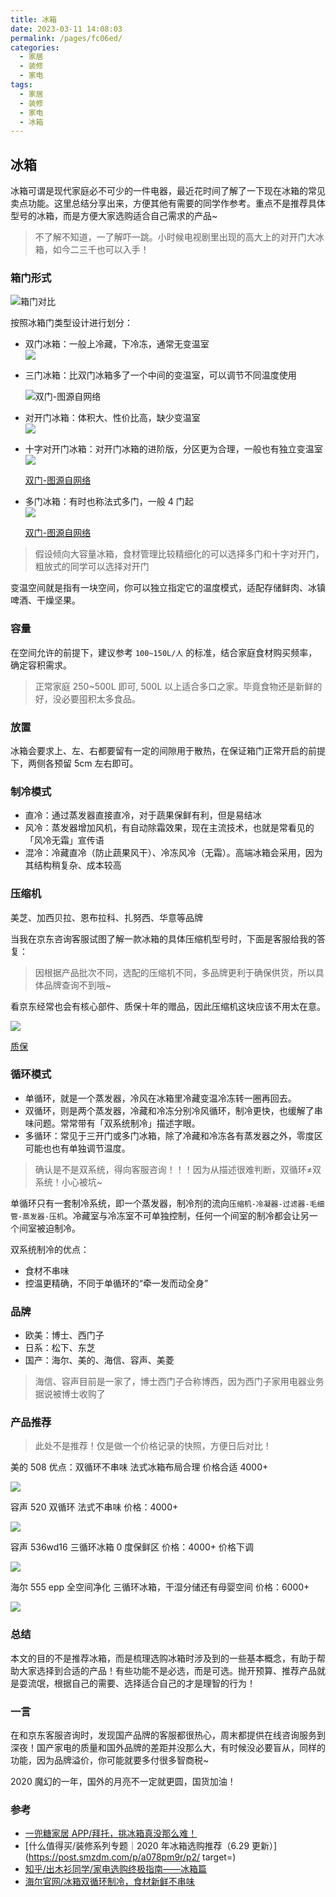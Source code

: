 ```yaml
---
title: 冰箱
date: 2023-03-11 14:08:03
permalink: /pages/fc06ed/
categories:
  - 家居
  - 装修
  - 家电
tags:
  - 家居
  - 装修
  - 家电
  - 冰箱
---
```

## 冰箱

冰箱可谓是现代家庭必不可少的一件电器，最近花时间了解了一下现在冰箱的常见卖点功能。这里总结分享出来，方便其他有需要的同学作参考。重点不是推荐具体型号的冰箱，而是方便大家选购适合自己需求的产品~

> 不了解不知道，一了解吓一跳。小时候电视剧里出现的高大上的对开门大冰箱，如今二三千也可以入手！

### 箱门形式

![箱门对比](https://pic1.zhimg.com/50/v2-2dfe50398aa61dfcfccb0afca717786b_720w.jpg?source=1940ef5c)

按照冰箱门类型设计进行划分：

* 双门冰箱：一般上冷藏，下冷冻，通常无变温室  
![](https://gitee.com/michael_xiang/images/raw/master/uPic/cF8LH7.png)

* 三门冰箱：比双门冰箱多了一个中间的变温室，可以调节不同温度使用  

    ![双门-图源自网络](https://gitee.com/michael_xiang/images/raw/master/uPic/TGy1lp.png)

* 对开门冰箱：体积大、性价比高，缺少变温室  
    [![](https://gitee.com/michael_xiang/images/raw/master/uPic/AeGl35.png)](https://gitee.com/michael_xiang/images/raw/master/uPic/AeGl35.png)

* 十字对开门冰箱：对开门冰箱的进阶版，分区更为合理，一般也有独立变温室  
    [![](https://gitee.com/michael_xiang/images/raw/master/uPic/msG1fr.png)](https://gitee.com/michael_xiang/images/raw/master/uPic/msG1fr.png)

    [双门-图源自网络](https://gitee.com/michael_xiang/images/raw/master/uPic/msG1fr.png)

* 多门冰箱：有时也称法式多门，一般 4 门起  
    [![](https://gitee.com/michael_xiang/images/raw/master/uPic/5MgKIb.png)](https://gitee.com/michael_xiang/images/raw/master/uPic/5MgKIb.png)

    [双门-图源自网络](https://gitee.com/michael_xiang/images/raw/master/uPic/5MgKIb.png)

> 假设倾向大容量冰箱，食材管理比较精细化的可以选择多门和十字对开门，粗放式的同学可以选择对开门

变温空间就是指有一块空间，你可以独立指定它的温度模式，适配存储鲜肉、冰镇啤酒、干燥坚果。

### 容量

在空间允许的前提下，建议参考 `100~150L/人` 的标准，结合家庭食材购买频率，确定容积需求。

> 正常家庭 250~500L 即可, 500L 以上适合多口之家。毕竟食物还是新鲜的好，没必要囤积太多食品。

### 放置

冰箱会要求上、左、右都要留有一定的间隙用于散热，在保证箱门正常开启的前提下，两侧各预留 5cm 左右即可。

### 制冷模式

* 直冷：通过蒸发器直接直冷，对于蔬果保鲜有利，但是易结冰
* 风冷：蒸发器增加风机，有自动除霜效果，现在主流技术，也就是常看见的「风冷无霜」宣传语
* 混冷：冷藏直冷（防止蔬果风干）、冷冻风冷（无霜）。高端冰箱会采用，因为其结构稍复杂、成本较高

### 压缩机

美芝、加西贝拉、恩布拉科、扎努西、华意等品牌

当我在京东咨询客服试图了解一款冰箱的具体压缩机型号时，下面是客服给我的答复：

> 因根据产品批次不同，选配的压缩机不同，多品牌更利于确保供货，所以具体品牌查询不到哦~

看京东经常也会有核心部件、质保十年的赠品，因此压缩机这块应该不用太在意。

[![](https://gitee.com/michael_xiang/images/raw/master/uPic/a2SKg6.png)](https://gitee.com/michael_xiang/images/raw/master/uPic/a2SKg6.png)

[质保](https://gitee.com/michael_xiang/images/raw/master/uPic/a2SKg6.png)

### 循环模式

* 单循环，就是一个蒸发器，冷风在冰箱里冷藏变温冷冻转一圈再回去。
* 双循环，则是两个蒸发器，冷藏和冷冻分别冷风循环，制冷更快，也缓解了串味问题。常常带有「双系统制冷」描述字眼。
* 多循环：常见于三开门或多门冰箱，除了冷藏和冷冻各有蒸发器之外，零度区可能也也有单独调节温度。

> 确认是不是双系统，得向客服咨询！！！因为从描述很难判断，双循环≠双系统！小心被坑~

单循环只有一套制冷系统，即一个蒸发器，制冷剂的流向`压缩机-冷凝器-过滤器-毛细管-蒸发器-压机`。冷藏室与冷冻室不可单独控制，任何一个间室的制冷都会让另一个间室被迫制冷。

双系统制冷的优点：

* 食材不串味
* 控温更精确，不同于单循环的“牵一发而动全身”

### 品牌

* 欧美：博士、西门子
* 日系：松下、东芝
* 国产：海尔、美的、海信、容声、美菱

> 海信、容声目前是一家了，博士西门子合称博西，因为西门子家用电器业务据说被博士收购了

### 产品推荐

> 此处不是推荐！仅是做一个价格记录的快照，方便日后对比！

美的 508 优点：双循环不串味 法式冰箱布局合理 价格合适 4000+

![](https://i3.hoopchina.com.cn/editor/2023-2-24/17-51-16/2ce3ada2-2817-4345-98f5-2909e77dcaeb.jpeg?x-oss-process=image/resize,w_800/format,webp)

容声 520 双循环 法式不串味 价格：4000+

![](https://i1.hoopchina.com.cn/editor/2023-2-24/17-53-53/32badf7a-c31e-45d8-9f63-1e6cbfbbd893.jpeg?x-oss-process=image/resize,w_800/format,webp)

容声 536wd16 三循环冰箱 0 度保鲜区 价格：4000+ 价格下调

![](https://i3.hoopchina.com.cn/editor/2023-2-24/17-59-12/50a6aed1-8ccb-437c-b977-843ff9447fe0.jpeg?x-oss-process=image/resize,w_800/format,webp)

海尔 555 epp 全空间净化 三循环冰箱，干湿分储还有母婴空间 价格：6000+

![](https://i10.hoopchina.com.cn/editor/2023-2-24/18-02-19/3c7c2cd0-4099-4727-8c2d-3789c6aa885f.jpeg?x-oss-process=image/resize,w_800/format,webp)

### 总结

本文的目的不是推荐冰箱，而是梳理选购冰箱时涉及到的一些基本概念，有助于帮助大家选择到合适的产品！有些功能不是必选，而是可选。抛开预算、推荐产品就是耍流氓，根据自己的需要、选择适合自己的才是理智的行为！

### 一言

在和京东客服咨询时，发现国产品牌的客服都很热心，周末都提供在线咨询服务到深夜！国产家电的质量和国外品牌的差距并没那么大，有时候没必要盲从，同样的功能，因为品牌溢价，你可能就要多付很多智商税~

2020 魔幻的一年，国外的月亮不一定就更圆，国货加油！

### 参考

* [一兜糖家居 APP/拜托，挑冰箱真没那么难！](https://mp.weixin.qq.com/s/o6QqwYP-BnrRGWDq1c4Txg)
* [什么值得买/装修系列专题｜2020 年冰箱选购推荐（6.29 更新）](https://post.smzdm.com/p/a078pm9r/p2/ target=)
* [知乎/出木衫同学/家电选购终极指南——冰箱篇](https://zhuanlan.zhihu.com/p/28035403)
* [海尔官网/冰箱双循环制冷，食材新鲜不串味](https://www.haier.com/guang/guide/20181219_126271.shtml)
